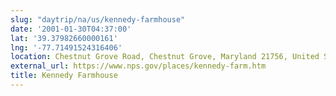 ```yaml
---
slug: "daytrip/na/us/kennedy-farmhouse"
date: '2001-01-30T04:37:00'
lat: '39.37982660000161'
lng: '-77.71491524316406'
location: Chestnut Grove Road, Chestnut Grove, Maryland 21756, United States
external_url: https://www.nps.gov/places/kennedy-farm.htm
title: Kennedy Farmhouse
---
```



